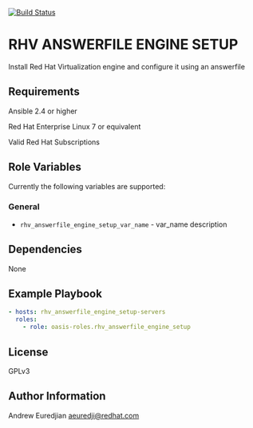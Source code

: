 [![Build Status](https://travis-ci.org/oasis-roles/rhv_answerfile_engine_setup.svg?branch=master)](https://travis-ci.org/oasis-roles/rhv_answerfile_engine_setup)

RHV ANSWERFILE ENGINE SETUP
===========

Install Red Hat Virtualization engine and configure it using an answerfile

Requirements
------------

Ansible 2.4 or higher

Red Hat Enterprise Linux 7 or equivalent

Valid Red Hat Subscriptions

Role Variables
--------------

Currently the following variables are supported:

### General

* `rhv_answerfile_engine_setup_var_name` - var\_name description

Dependencies
------------

None

Example Playbook
----------------

```yaml
- hosts: rhv_answerfile_engine_setup-servers
  roles:
    - role: oasis-roles.rhv_answerfile_engine_setup
```

License
-------

GPLv3

Author Information
------------------

Andrew Euredjian <aeuredji@redhat.com>
